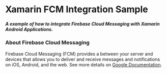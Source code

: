 # Xamarin FCM Integration Sample
##### A example of how to integrate Firebase Cloud Messaging with Xamarin Android Applications.

### About Firebase Cloud Messaging
Firebase Cloud Messaging (FCM) provides a between your server and devices that
allows you to deliver and receive messages and notifications on iOS, Android,
and the web. See more details on [Google Documentation](https://firebase.google.com/docs/cloud-messaging).



